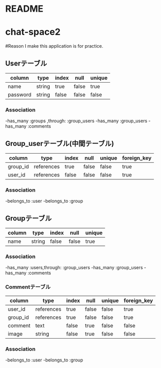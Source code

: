 # README
# chat-space2

#Reason I make this application is for practice.

## Userテーブル
|column   |type   |index|null  |unique|
|---------|-------|-----|------|------|
|name     |string |true |false |true  |
|password |string |false|false |false |

### Association
-has_many :groups ,through: :group_users
-has_many :group_users
-has_many :comments

## Group_userテーブル(中間テーブル)
|column     |type   |index|null  |unique|foreign_key|
|-----------|-------|-----|------|------|-----------|
|group_id   |references|true |false |false |true       |
|user_id    |references|false|false |false |true       |

### Association
-belongs_to :user
-belongs_to :group


## Groupテーブル
|column|type   |index|null  |unique|
|------|-------|-----|------|------|
|name  |string |false|false |true  |

### Association
-has_many :users,through: :group_users
-has_many :group_users
-has_many :comments


### Commentテーブル
|column     |type   |index|null  |unique|foreign_key|
|-----------|-------|-----|------|------|-----------|
|user_id    |references|true |false |false |true       |
|group_id   |references|true |false |false |true       |
|comment    |text   |false|true  |false |false      |
|image      |string |false|true  |false |false      |

### Association
-belongs_to :user
-belongs_to :group



